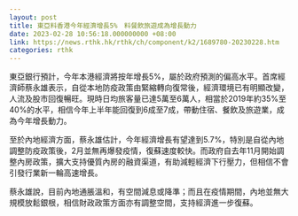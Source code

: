 ```yaml
---
layout: post
title: 東亞料香港今年經濟增長5%　料餐飲旅遊成為增長動力
date: 2023-02-28 10:56:18.000000000 +08:00
link: https://news.rthk.hk/rthk/ch/component/k2/1689780-20230228.htm
categories: rthk
---
```


東亞銀行預計，今年本港經濟將按年增長5%，屬於政府預測的偏高水平。首席經濟師蔡永雄表示，自從本地防疫政策由緊縮轉向復常後，經濟環境已有明顯改變，人流及股市回復暢旺。現時日均旅客量已達5萬至6萬人，相當於2019年約35%至40%的水平，相信今年上半年能回復到6成至7成，帶動住宿、餐飲及旅遊業，成為今年增長動力。

至於內地經濟方面，蔡永雄估計，今年經濟增長有望達到5.7%，特別是自從內地調整防疫政策後，2月並無再爆發疫情，復蘇速度較快。而政府自去年11月開始調整內房政策，擴大支持優質內房的融資渠道，有助減輕經濟下行壓力，但相信不會引發行業新一輪高速增長。

蔡永雄說，目前內地通脹溫和，有空間減息或降準；而且在疫情期間，內地並無大規模放鬆銀根，相信財政政策方面亦有調整空間，支持經濟進一步復蘇。
